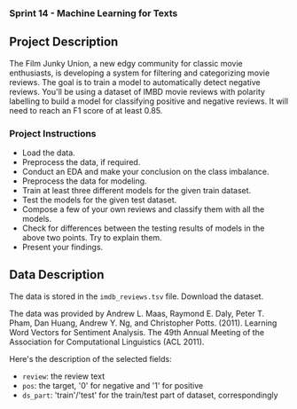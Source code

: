 ### Sprint 14 - Machine Learning for Texts

## Project Description
The Film Junky Union, a new edgy community for classic movie enthusiasts, is developing a system for filtering and categorizing movie reviews. The goal is to train a model to automatically detect negative reviews. You'll be using a dataset of IMBD movie reviews with polarity labelling to build a model for classifying positive and negative reviews. It will need to reach an F1 score of at least 0.85.

### Project Instructions
- Load the data.
- Preprocess the data, if required.
- Conduct an EDA and make your conclusion on the class imbalance.
- Preprocess the data for modeling.
- Train at least three different models for the given train dataset.
- Test the models for the given test dataset.
- Compose a few of your own reviews and classify them with all the models.
- Check for differences between the testing results of models in the above two points. Try to explain them.
- Present your findings.

## Data Description
The data is stored in the `imdb_reviews.tsv` file. Download the dataset.

The data was provided by Andrew L. Maas, Raymond E. Daly, Peter T. Pham, Dan Huang, Andrew Y. Ng, and Christopher Potts. (2011). Learning Word Vectors for Sentiment Analysis. The 49th Annual Meeting of the Association for Computational Linguistics (ACL 2011).

Here's the description of the selected fields:
- `review`: the review text
- `pos`: the target, '0' for negative and '1' for positive
- `ds_part`: 'train'/'test' for the train/test part of dataset, correspondingly